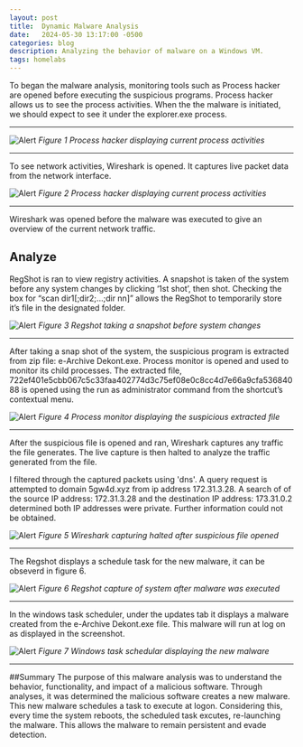 ```yaml
---
layout: post
title:  Dynamic Malware Analysis
date:   2024-05-30 13:17:00 -0500
categories: blog 
description: Analyzing the behavior of malware on a Windows VM.
tags: homelabs 
---
```



To began the malware analysis, monitoring tools such as Process hacker are opened before executing the suspicious programs. Process hacker allows us to see the process activities. When the the malware is initiated, we should expect to see it under the explorer.exe process.

---
![Alert](/assets/img/dyn/1.png)
_Figure 1 Process hacker displaying current process activities_  

---

To see network activities, Wireshark is opened. It captures live packet data from the network interface.


![Alert](/assets/img/dyn/2.png)
_Figure 2 Process hacker displaying current process activities_  

---



Wireshark  was opened before the malware was executed to give an overview of the current network traffic.

## Analyze

RegShot is ran to view registry activities. A snapshot is taken of the system before any system changes by clicking ‘1st shot’, then shot. Checking the box for “scan dir1[;dir2;...;dir nn]” allows the RegShot to temporarily store it’s file in the designated folder.

![Alert](/assets/img/dyn/4.png)
_Figure 3 Regshot taking a snapshot before system changes_  

---

After taking a snap shot of the system, the suspicious program is extracted from zip file:  e-Archive Dekont.exe. Process monitor is opened and used to monitor its child processes. The extracted file, 722ef401e5cbb067c5c33faa402774d3c75ef08e0c8cc4d7e66a9cfa53684088 is opened using the run as administrator command from the shortcut’s contextual menu. 

![Alert](/assets/img/dyn/5.png)
_Figure 4 Process monitor displaying the suspicious extracted file_  

---


After the suspicious file is opened and ran, Wireshark captures any traffic the file generates. The live capture is then halted to analyze the traffic generated from the file.

I filtered through the captured packets using 'dns'. A query request is attempted to domain 5gw4d.xyz from ip address 172.31.3.28. A search of of the source IP address: 172.31.3.28 and the destination IP address: 173.31.0.2 determined both IP addresses were private. Further information could not be obtained.

![Alert](/assets/img/dyn/6.png)
_Figure 5 Wireshark capturing halted after suspicious file opened_  

---


The Regshot displays a schedule task for the new malware, it can be obseverd in figure 6.

![Alert](/assets/img/dyn/8.png)
_Figure 6 Regshot capture of system after malware was executed_  

---

In the windows task scheduler, under the updates tab it displays a malware created from the e-Archive Dekont.exe file. This malware will run at log on as displayed in the screenshot.

![Alert](/assets/img/dyn/7.png)
_Figure 7 Windows task schedular displaying the new malware_  

---

##Summary
The purpose of this malware analysis was to understand the behavior, functionality, and impact of a malicious software. Through analyses, it was determined the malicious software creates a new malware. This new malware schedules a task to execute at logon. Considering this, every time the system reboots, the scheduled task excutes, re-launching the malware. This allows the malware to remain persistent and evade detection.


